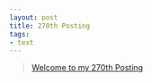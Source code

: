 ```yaml
---
layout: post
title: 270th Posting
tags: 
- text
---
```


> [Welcome to my 270th Posting](https://janghan-kor.tistory.com/1143)
